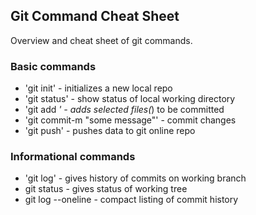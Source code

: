 ## Git Command Cheat Sheet

Overview and cheat sheet of git commands.

### Basic commands

* 'git init' - initializes a new local repo
* 'git status' - show status of local working directory
* 'git add *' - adds selected files(*) to be committed
* 'git commit-m "some message"' - commit changes
* 'git push' - pushes data to git online repo


### Informational commands

* 'git log' - gives history of commits on working branch
* git status - gives status of working tree
* git log  --oneline - compact listing of commit history
